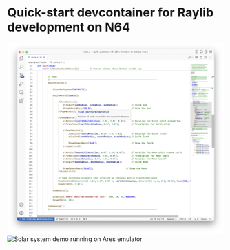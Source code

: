 # Quick-start devcontainer for Raylib development on N64

![](./images/screenshot-light.png)
![Solar system demo running on Ares emulator](./images/solar.gif)

